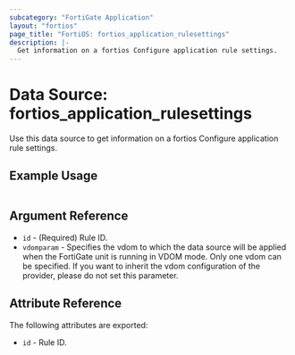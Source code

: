 ```yaml
---
subcategory: "FortiGate Application"
layout: "fortios"
page_title: "FortiOS: fortios_application_rulesettings"
description: |-
  Get information on a fortios Configure application rule settings.
---
```


# Data Source: fortios_application_rulesettings
Use this data source to get information on a fortios Configure application rule settings.


## Example Usage

```hcl

```

## Argument Reference

* `id` - (Required) Rule ID.
* `vdomparam` - Specifies the vdom to which the data source will be applied when the FortiGate unit is running in VDOM mode. Only one vdom can be specified. If you want to inherit the vdom configuration of the provider, please do not set this parameter.

## Attribute Reference

The following attributes are exported:

* `id` - Rule ID.

